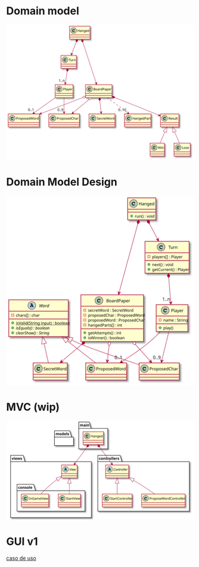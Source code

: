 # Domain model
![diagramModelDomain](./images/DomainModel.svg "Modelo del dominio")

# Domain Model Design
![diagramDomainModelDesign](images/DomainModelDesign.svg "Modelo / vista")

# MVC (wip)
![diagramMVC](./images/MVC.svg)



# GUI v1
[caso de uso](userCase/casosDeUsoAhorcado.txt)